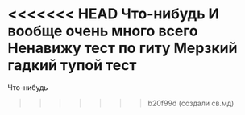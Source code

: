 <<<<<<< HEAD
Что-нибудь
И вообще очень много всего
Ненавижу тест по гиту
Мерзкий гадкий тупой тест
=======
Что-нибудь
>>>>>>> b20f99d (создали св.мд)
